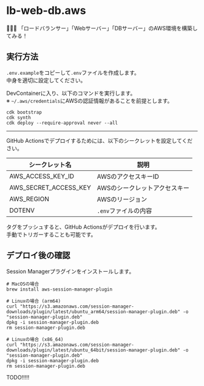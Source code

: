 # lb-web-db.aws

🐣🐣🐣 「ロードバランサー」「Webサーバー」「DBサーバー」のAWS環境を構築してみる！  

## 実行方法

`.env.example`をコピーして`.env`ファイルを作成します。  
中身を適切に設定してください。  

DevContainerに入り、以下のコマンドを実行します。  
※ `~/.aws/credentials`にAWSの認証情報があることを前提とします。  

```shell
cdk bootstrap
cdk synth
cdk deploy --require-approval never --all
```

---

GitHub Actionsでデプロイするためには、以下のシークレットを設定してください。  

| シークレット名 | 説明 |
| --- | --- |
| AWS_ACCESS_KEY_ID | AWSのアクセスキーID |
| AWS_SECRET_ACCESS_KEY | AWSのシークレットアクセスキー |
| AWS_REGION | AWSのリージョン |
| DOTENV | `.env`ファイルの内容 |

タグをプッシュすると、GitHub Actionsがデプロイを行います。  
手動でトリガーすることも可能です。  

## デプロイ後の確認

Session Managerプラグインをインストールします。  

```shell
# MacOSの場合
brew install aws-session-manager-plugin

# Linuxの場合 (arm64)
curl "https://s3.amazonaws.com/session-manager-downloads/plugin/latest/ubuntu_arm64/session-manager-plugin.deb" -o "session-manager-plugin.deb"
dpkg -i session-manager-plugin.deb
rm session-manager-plugin.deb

# Linuxの場合 (x86_64)
curl "https://s3.amazonaws.com/session-manager-downloads/plugin/latest/ubuntu_64bit/session-manager-plugin.deb" -o "session-manager-plugin.deb"
dpkg -i session-manager-plugin.deb
rm session-manager-plugin.deb
```

TODO!!!!!  
